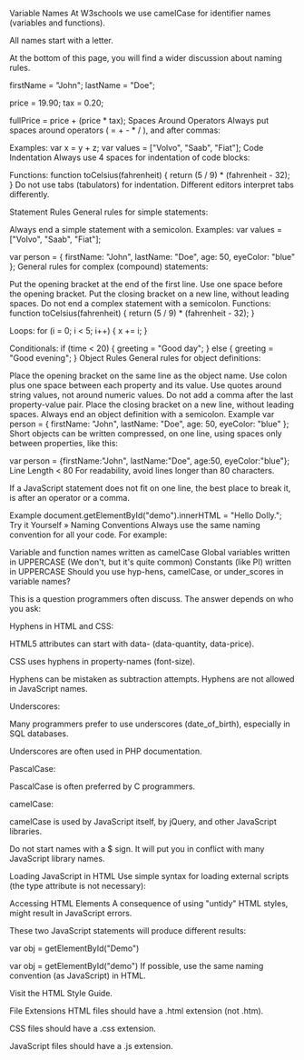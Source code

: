 Variable Names
At W3schools we use camelCase for identifier names (variables and functions).

All names start with a letter.

At the bottom of this page, you will find a wider discussion about naming rules.

firstName = "John";
lastName = "Doe";

price = 19.90;
tax = 0.20;

fullPrice = price + (price * tax);
Spaces Around Operators
Always put spaces around operators ( = + - * / ), and after commas:

Examples:
var x = y + z;
var values = ["Volvo", "Saab", "Fiat"];
Code Indentation
Always use 4 spaces for indentation of code blocks:

Functions:
function toCelsius(fahrenheit) {
    return (5 / 9) * (fahrenheit - 32);
}
Do not use tabs (tabulators) for indentation. Different editors interpret tabs differently.

Statement Rules
General rules for simple statements:

Always end a simple statement with a semicolon.
Examples:
var values = ["Volvo", "Saab", "Fiat"];

var person = {
    firstName: "John",
    lastName: "Doe",
    age: 50,
    eyeColor: "blue"
};
General rules for complex (compound) statements:

Put the opening bracket at the end of the first line.
Use one space before the opening bracket.
Put the closing bracket on a new line, without leading spaces.
Do not end a complex statement with a semicolon.
Functions:
function toCelsius(fahrenheit) {
    return (5 / 9) * (fahrenheit - 32);
}

Loops:
for (i = 0; i < 5; i++) {
    x += i;
}

Conditionals:
if (time < 20) {
    greeting = "Good day";
} else {
    greeting = "Good evening";
}
Object Rules
General rules for object definitions:

Place the opening bracket on the same line as the object name.
Use colon plus one space between each property and its value.
Use quotes around string values, not around numeric values.
Do not add a comma after the last property-value pair.
Place the closing bracket on a new line, without leading spaces.
Always end an object definition with a semicolon.
Example
var person = {
    firstName: "John",
    lastName: "Doe",
    age: 50,
    eyeColor: "blue"
};
Short objects can be written compressed, on one line, using spaces only between properties, like this:

var person = {firstName:"John", lastName:"Doe", age:50, eyeColor:"blue"};
Line Length < 80
For readability, avoid lines longer than 80 characters.

If a JavaScript statement does not fit on one line, the best place to break it, is after an operator or a comma.

Example
document.getElementById("demo").innerHTML =
    "Hello Dolly.";
Try it Yourself »
Naming Conventions
Always use the same naming convention for all your code. For example:

Variable and function names written as camelCase
Global variables written in UPPERCASE (We don't, but it's quite common)
Constants (like PI) written in UPPERCASE
Should you use hyp-hens, camelCase, or under_scores in variable names?

This is a question programmers often discuss. The answer depends on who you ask:

Hyphens in HTML and CSS:

HTML5 attributes can start with data- (data-quantity, data-price).

CSS uses hyphens in property-names (font-size).

Hyphens can be mistaken as subtraction attempts. Hyphens are not allowed in JavaScript names.

Underscores:

Many programmers prefer to use underscores (date_of_birth), especially in SQL databases.

Underscores are often used in PHP documentation.

PascalCase:

PascalCase is often preferred by C programmers.

camelCase:

camelCase is used by JavaScript itself, by jQuery, and other JavaScript libraries.

Do not start names with a $ sign. It will put you in conflict with many JavaScript library names.

Loading JavaScript in HTML
Use simple syntax for loading external scripts (the type attribute is not necessary):

<script src="myscript.js"></script>
Accessing HTML Elements
A consequence of using "untidy" HTML styles, might result in JavaScript errors.

These two JavaScript statements will produce different results:

var obj = getElementById("Demo")

var obj = getElementById("demo")
If possible, use the same naming convention (as JavaScript) in HTML.

Visit the HTML Style Guide.

File Extensions
HTML files should have a .html extension (not .htm).

CSS files should have a .css extension.

JavaScript files should have a .js extension.
